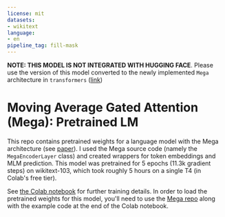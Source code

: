 ```yaml
---
license: mit
datasets:
- wikitext
language:
- en
pipeline_tag: fill-mask
---
```


**NOTE: THIS MODEL IS NOT INTEGRATED WITH HUGGING FACE**. Please use the version of this model converted to the newly implemented `Mega` 
architecture in `transformers` ([link](https://huggingface.co/mnaylor/mega-base-wikitext))

# Moving Average Gated Attention (Mega): Pretrained LM

This repo contains pretrained weights for a language model with the Mega architecture (see [paper](https://arxiv.org/abs/2209.10655)). 
I used the Mega source code (namely the `MegaEncoderLayer` class) and created wrappers for token embeddings and MLM prediction. This model
was pretrained for 5 epochs (11.3k gradient steps) on wikitext-103, which took roughly 5 hours on a single T4 (in Colab's free tier).

See [the Colab notebook](https://colab.research.google.com/drive/1qfUO6o5HRdxBblWlw058HVyvaEPhPpH8?usp=sharing) 
for further training details. In order to load the pretrained weights for this model, you'll need to use the 
[Mega repo](https://github.com/facebookresearch/mega) along with the example code at the end of the Colab notebook.